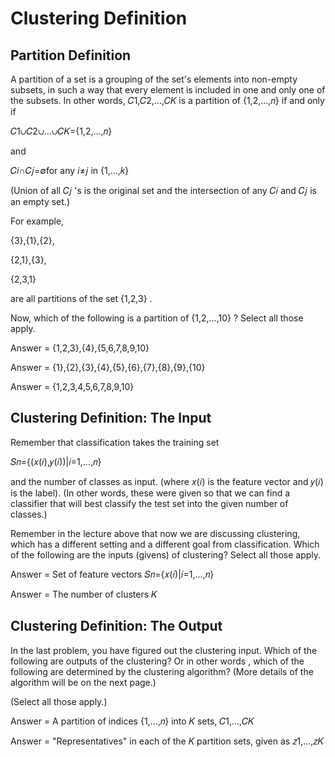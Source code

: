 #  Clustering Definition


## Partition Definition


A partition of a set is a grouping of the set's elements into non-empty subsets, in such a way that every element is included in one and only one of the subsets. In other words,  𝐶1,𝐶2,...,𝐶𝐾  is a partition of  {1,2,...,𝑛}  if and only if

𝐶1∪𝐶2∪...∪𝐶𝐾={1,2,...,𝑛} 
 
and

𝐶𝑖∩𝐶𝑗=∅for any 𝑖≠𝑗 in {1,...,𝑘}  
 
(Union of all  𝐶𝑗 's is the original set and the intersection of any  𝐶𝑖  and  𝐶𝑗  is an empty set.)

For example,

{3},{1},{2}, 
 
{2,1},{3}, 
 
{2,3,1} 
 
are all partitions of the set  {1,2,3} .

Now, which of the following is a partition of  {1,2,...,10} ? Select all those apply.


Answer = {1,2,3},{4},{5,6,7,8,9,10}

Answer = {1},{2},{3},{4},{5},{6},{7},{8},{9},{10}

Answer = {1,2,3,4,5,6,7,8,9,10}



## Clustering Definition: The Input


Remember that classification takes the training set

𝑆𝑛={(𝑥(𝑖),𝑦(𝑖))|𝑖=1,...,𝑛} 
 
and the number of classes as input. (where  𝑥(𝑖)  is the feature vector and  𝑦(𝑖)  is the label). (In other words, these were given so that we can find a classifier that will best classify the test set into the given number of classes.)

Remember in the lecture above that now we are discussing clustering, which has a different setting and a different goal from classification. Which of the following are the inputs (givens) of clustering? Select all those apply.

Answer = Set of feature vectors  𝑆𝑛={𝑥(𝑖)|𝑖=1,...,𝑛}

Answer = The number of clusters  𝐾




## Clustering Definition: The Output


In the last problem, you have figured out the clustering input. Which of the following are outputs of the clustering? Or in other words , which of the following are determined by the clustering algorithm? (More details of the algorithm will be on the next page.)

(Select all those apply.)



Answer =  A partition of indices  {1,...,𝑛}  into  𝐾  sets,  𝐶1,...,𝐶𝐾

Answer = "Representatives" in each of the  𝐾  partition sets, given as  𝑧1,...,𝑧𝐾



